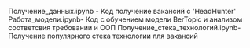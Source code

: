 Получение_данных.ipynb - Код получение вакансий с 'HeadHunter'
Работа_модели.ipynb- Код с обучением модели BerTopic и анализом соответсвия требовании и ООП
Получение_стека_технологий.ipynb- Получение популярного стека технологии лля вакансий 
